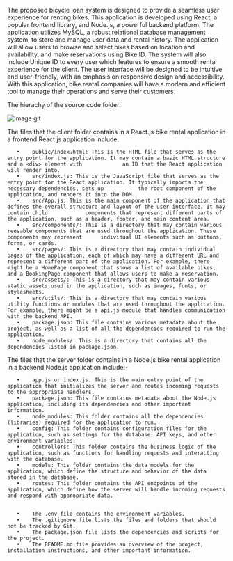 The proposed bicycle loan system is designed to provide a seamless user experience for renting bikes. This application is developed using React, a popular frontend library, and Node.js, a powerful backend platform. The application utilizes MySQL, a robust relational database management system, to store and manage user data and rental history. The application will allow users to browse and select bikes based on location and availability, and make reservations using Bike ID. The system will also include Unique ID to every user which features to ensure a smooth rental experience for the client. The user interface will be designed to be intuitive and user-friendly, with an emphasis on responsive design and accessibility. With this application, bike rental companies will have a modern and efficient tool to manage their operations and serve their customers.

The hierachy of the source code folder:

![image git](https://user-images.githubusercontent.com/108094139/219853864-bd063257-b632-4f22-963a-d296cefee5a7.PNG)



The files that the client folder contains in a React.js bike rental application in a frontend React.js application include:

       •	public/index.html: This is the HTML file that serves as the entry point for the application. It may contain a basic HTML structure and a <div> element with             an ID that the React application will render into.
       •	src/index.js: This is the JavaScript file that serves as the entry point for the React application. It typically imports the necessary dependencies, sets up           the root component of the application, and renders it into the DOM.
       •	src/App.js: This is the main component of the application that defines the overall structure and layout of the user interface. It may contain child            components that represent different parts of the application, such as a header, footer, and main content area.
       •	src/components/: This is a directory that may contain various reusable components that are used throughout the application. These components may represent      individual UI elements such as buttons, forms, or cards.
       •	src/pages/: This is a directory that may contain individual pages of the application, each of which may have a different URL and represent a different part of the application. For example, there might be a HomePage component that shows a list of available bikes, and a BookingPage component that allows users to make a reservation.
       •	src/assets/: This is a directory that may contain various static assets used in the application, such as images, fonts, or stylesheets.
       •	src/utils/: This is a directory that may contain various utility functions or modules that are used throughout the application. For example, there might be a api.js module that handles communication with the backend API.
       •	package.json: This file contains various metadata about the project, as well as a list of all the dependencies required to run the application.
       •	node_modules/: This is a directory that contains all the dependencies listed in package.json.



The files that the server folder contains in a Node.js bike rental application in a backend Node.js application include:-

       •	app.js or index.js: This is the main entry point of the application that initializes the server and routes incoming requests to the appropriate handlers.
       •	package.json: This file contains metadata about the Node.js application, including its dependencies and other important information.
       •	node_modules: This folder contains all the dependencies (libraries) required for the application to run.
       •	config: This folder contains configuration files for the application, such as settings for the database, API keys, and other environment variables.
       •	controllers: This folder contains the business logic of the application, such as functions for handling requests and interacting with the database.
       •	models: This folder contains the data models for the application, which define the structure and behavior of the data stored in the database.
       •	routes: This folder contains the API endpoints of the application, which define how the server will handle incoming requests and respond with appropriate data.
       

       •	The .env file contains the environment variables.
       •	The .gitignore file lists the files and folders that should not be tracked by Git.
       •	The package.json file lists the dependencies and scripts for the project.
       •	The README.md file provides an overview of the project, installation instructions, and other important information.


